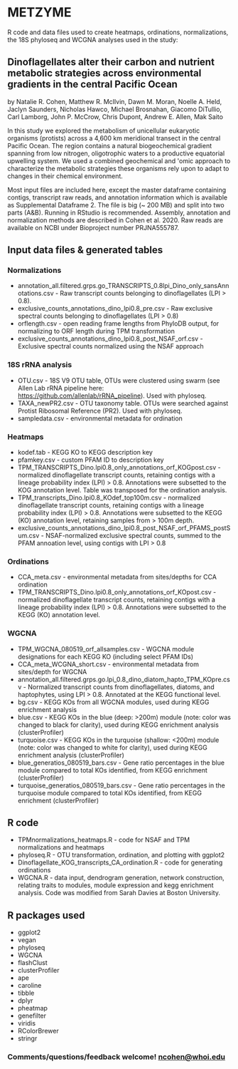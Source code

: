 # METZYME
R code and data files used to create heatmaps, ordinations, normalizations, the 18S phyloseq and WCGNA analyses used in the study:

## Dinoflagellates alter their carbon and nutrient metabolic strategies across environmental gradients in the central Pacific Ocean

by Natalie R. Cohen, Matthew R. McIlvin, Dawn M. Moran, Noelle A. Held, Jaclyn Saunders, Nicholas Hawco, Michael Brosnahan, Giacomo DiTullio, Carl Lamborg, John P. McCrow, Chris Dupont, Andrew E. Allen, Mak Saito

In this study we explored the metabolism of unicellular eukaryotic organisms (protists) across a 4,600 km meridional transect in the central Pacific Ocean. The region contains a natural biogeochemical gradient spanning from low nitrogen, oligotrophic waters to a productive equatorial upwelling system. We used a combined geochemical and 'omic approach to characterize the metabolic strategies these organisms rely upon to adapt to changes in their chemical environment.

Most input files are included here, except the master dataframe containing contigs, transcript raw reads, and annotation information which is available as Supplemental Dataframe 2. The file is big (~ 200 MB) and split into two parts (A&B). Running in RStudio is recommended. Assembly, annotation and normalization methods are described in Cohen et al. 2020. Raw reads are available on NCBI under Bioproject number PRJNA555787.

## Input data files & generated tables

### Normalizations
* annotation_all.filtered.grps.go_TRANSCRIPTS_0.8lpi_Dino_only_sansAnnotations.csv - Raw transcript counts belonging to dinoflagellates (LPI > 0.8). 
* exclusive_counts_annotations_dino_lpi0.8_pre.csv - Raw exclusive spectral counts belonging to dinoflagellates (LPI > 0.8)
* orflength.csv - open reading frame lengths from PhyloDB output, for normalizing to ORF length during TPM transformation 
* exclusive_counts_annotations_dino_lpi0.8_post_NSAF_orf.csv - Exclusive spectral counts normalized using the NSAF approach
### 18S rRNA analysis
* OTU.csv - 18S V9 OTU table, OTUs were clustered using swarm (see Allen Lab rRNA pipeline here: https://github.com/allenlab/rRNA_pipeline). Used with phyloseq.
* TAXA_newPR2.csv - OTU taxonomy table. OTUs were searched against Protist Ribosomal Reference (PR2). Used with phyloseq.
* sampledata.csv - environmental metadata for ordination
### Heatmaps
* kodef.tab - KEGG KO to KEGG description key
* pfamkey.csv - custom PFAM ID to description key
* TPM_TRANSCRIPTS_Dino.lpi0.8_only_annotations_orf_KOGpost.csv - normalized dinoflagellate transcript counts, retaining contigs with a lineage probability index (LPI) > 0.8. Annotations were subsetted to the KOG annotation level. Table was transposed for the ordination analysis.
* TPM_transcripts_Dino.lpi0.8_KOdef_top100m.csv - normalized dinoflagellate transcript counts, retaining contigs with a lineage probability index (LPI) > 0.8. Annotations were subsetted to the KEGG (KO) annotation level, retaining samples from > 100m depth.
* exclusive_counts_annotations_dino_lpi0.8_post_NSAF_orf_PFAMS_postSum.csv - NSAF-normalized exclusive spectral counts, summed to the PFAM annoation level, using contigs with LPI > 0.8
### Ordinations
* CCA_meta.csv - environmental metadata from sites/depths for CCA ordination
* TPM_TRANSCRIPTS_Dino.lpi0.8_only_annotations_orf_KOpost.csv - normalized dinoflagellate transcript counts, retaining contigs with a lineage probability index (LPI) > 0.8. Annotations were subsetted to the KEGG (KO) annotation level. 
### WGCNA
* TPM_WGCNA_080519_orf_allsamples.csv - WGCNA module designations for each KEGG KO (including select PFAM IDs)
* CCA_meta_WCGNA_short.csv - environmental metadata from sites/depth for WGCNA
* annotation_all.filtered.grps.go.lpi_0.8_dino_diatom_hapto_TPM_KOpre.csv - Normalized transcript counts from dinoflagellates, diatoms, and haptophytes, using LPI > 0.8. Annotated at the KEGG functional level.
* bg.csv - KEGG KOs from all WGCNA modules, used during KEGG enrichment analysis
* blue.csv - KEGG KOs in the blue (deep: >200m) module (note: color was changed to black for clarity), used during KEGG enrichment analysis (clusterProfiler)
* turquoise.csv - KEGG KOs in the turquoise (shallow: <200m) module (note: color was changed to white for clarity), used during KEGG enrichment analysis (clusterProfiler)
* blue_generatios_080519_bars.csv - Gene ratio percentages in the blue module compared to total KOs identified, from KEGG enrichment (clusterProfiler)
* turquoise_generatios_080519_bars.csv - Gene ratio percentages in the turquoise module compared to total KOs identified, from KEGG enrichment (clusterProfiler)

## R code
* TPMnormalizations_heatmaps.R - code for NSAF and TPM normalizations and heatmaps
* phyloseq.R - OTU transformation, ordination, and plotting with ggplot2
* Dinoflagellate_KOG_transcripts_CA_ordination.R - code for generating ordinations
* WGCNA.R - data input, dendrogram generation, network construction, relating traits to modules, module expression and kegg enrichment analysis. Code was modified from Sarah Davies at Boston University.


## R packages used
* ggplot2
* vegan
* phyloseq
* WGCNA
* flashClust
* clusterProfiler
* ape
* caroline
* tibble
* dplyr
* pheatmap
* genefilter
* viridis
* RColorBrewer
* stringr


### Comments/questions/feedback welcome! ncohen@whoi.edu
